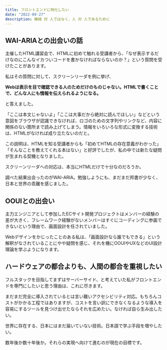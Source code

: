 ```yaml
---
title: フロントエンドに特化したい
date: "2022-09-27"
description: 機械 対 人ではなく、人 対 人であるために
---
```


## WAI-ARIAとの出会いの話

主催したHTML講習会で、HTMLに初めて触れる受講者から、「なぜ表示するだけなのにこんなイカついコードを書かなければならないのか？」という質問を受けたことがあります。

私はその質問に対して、スクリーンリーダを例に挙げ、

**Webは表示を目で確認できる人のためだけのものじゃない。HTMLで書くことで、どんな人にも情報を伝えられるようになる。**

と答えました。

「ここは本文じゃないよ」「ここは大事だから絶対に読んでほしい」などという意図をブラウザが認識できなければ、ロゴのための文字列やリンクなど、内容に関係のない箇所まで読み上げてしまう。情報をいろいろな形式に変換する技術は、HTMLがなければ成り立たないのだと。

この説明は、HTMLを知る受講者からも「初めてHTMLの存在意義がわかった」「そんなことを教えてくれる本はない」と好評でしたが、私の中では新たな疑問が生まれる契機となりました。

スクリーンリーダへの対応は、本当にHTMLだけで十分なのだろうか。

調べた結果出会ったのがWAI-ARIA。勉強しようにも、まだまだ邦書が少なく、日本と世界の乖離を感じました。

## OOUIとの出会い

主力エンジニアとして参加したECサイト開発プロジェクトはメンバーの経験の差が大きく、フレームワーク経験がないメンバーはすぐにコーディングに参画できないという理由で、画面設計を任されていました。

Webデザインをかじったことのある私は、「画面設計なら誰でもできる」という解釈がなされていることにやや疑問を感じ、それを機にOOUIやUXなどのUI設計理論を学ぶようになります。

## ハードウェアの都合よりも、人間の都合を重視したい

フルスタックを目指してまずはサーバーサイド、と考えていた私がフロントエンドを専門にしたいと思う理由は、これに尽きます。

まだまだ完全に導入されているとは言い難いアクセシビリティ対応。もちろんコストがかかる工程ではありますが、コストを言い訳にできなくなるような導入を容易にするツールを見つけ出せたならそれを広めたい。なければ自ら生み出したい。

世界に存在する、日本にはまだ届いていない技術。日本語で学ぶ手段を増やしたい。

数年後か数十年後か。それらの実現へ向けて進むのが現在の目標です。
